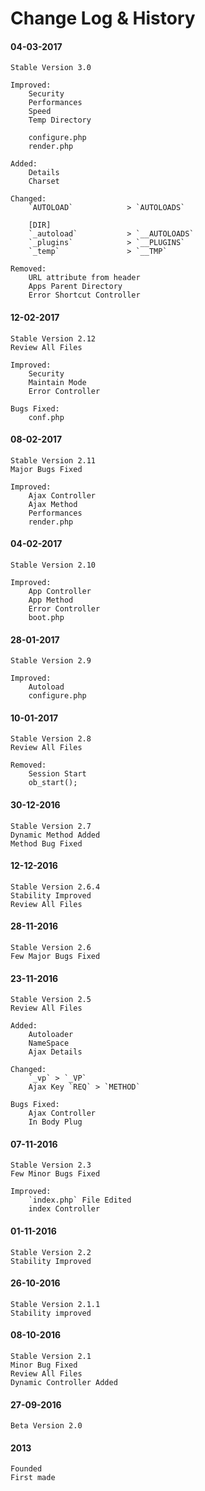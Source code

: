 # Change Log & History

#### 04-03-2017
    Stable Version 3.0

    Improved:
        Security
        Performances
        Speed
        Temp Directory

        configure.php
        render.php

    Added:
        Details
        Charset

    Changed:
        `AUTOLOAD`            > `AUTOLOADS`

        [DIR]
        `_autoload`           > `__AUTOLOADS`
        `_plugins`            > `__PLUGINS`
        `_temp`               > `__TMP`

    Removed:
        URL attribute from header
        Apps Parent Directory
        Error Shortcut Controller

#### 12-02-2017
    Stable Version 2.12
    Review All Files

    Improved:
        Security
        Maintain Mode
        Error Controller

    Bugs Fixed:
        conf.php

#### 08-02-2017
    Stable Version 2.11
    Major Bugs Fixed

    Improved:
        Ajax Controller
        Ajax Method
        Performances
        render.php

#### 04-02-2017
    Stable Version 2.10

    Improved:
        App Controller
        App Method
        Error Controller
        boot.php

#### 28-01-2017
    Stable Version 2.9

    Improved:
        Autoload
        configure.php

#### 10-01-2017
    Stable Version 2.8
    Review All Files

    Removed:
        Session Start
        ob_start();

#### 30-12-2016
    Stable Version 2.7
    Dynamic Method Added
    Method Bug Fixed

#### 12-12-2016
    Stable Version 2.6.4
    Stability Improved
    Review All Files

#### 28-11-2016
    Stable Version 2.6
    Few Major Bugs Fixed

#### 23-11-2016
    Stable Version 2.5
    Review All Files

    Added:
        Autoloader
        NameSpace
        Ajax Details

    Changed:
        `_vp` > `_VP`
        Ajax Key `REQ` > `METHOD`

    Bugs Fixed:
        Ajax Controller
        In Body Plug

#### 07-11-2016
    Stable Version 2.3
    Few Minor Bugs Fixed

    Improved:
        `index.php` File Edited
        index Controller

#### 01-11-2016
    Stable Version 2.2
    Stability Improved

#### 26-10-2016
	Stable Version 2.1.1
	Stability improved

#### 08-10-2016
	Stable Version 2.1
	Minor Bug Fixed
	Review All Files
	Dynamic Controller Added

#### 27-09-2016
	Beta Version 2.0

#### 2013
	Founded
	First made